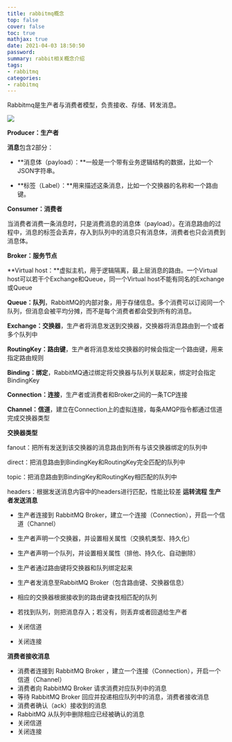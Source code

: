 ```yaml
---
title: rabbitmq概念
top: false
cover: false
toc: true
mathjax: true
date: 2021-04-03 18:50:50
password:
summary: rabbit相关概念介绍
tags:
- rabbitmq
categories:
- rabbitmq
---
```


Rabbitmq是生产者与消费者模型，负责接收、存储、转发消息。

![](moxin.png)

**Producer：生产者**

**消息**包含2部分：

- **消息体（payload）：**一般是一个带有业务逻辑结构的数据，比如一个JSON字符串。

- **标签（Label）：**用来描述这条消息，比如一个交换器的名称和一个路由键。

**Consumer：消费者**

当消费者消费一条消息时，只是消费消息的消息体（payload）。在消息路由的过程中，消息的标签会丢弃，存入到队列中的消息只有消息体，消费者也只会消费到消息体。

**Broker：服务节点**

**Virtual host：**虚拟主机，用于逻辑隔离，最上层消息的路由。一个Virtual host可以若干个Exchange和Queue，同一个Virtual host不能有同名的Exchange或Queue

**Queue：队列**，RabbitMQ的内部对象，用于存储信息。多个消费可以订阅同一个队列，但消息会被平均分摊，而不是每个消费者都会受到所有的消息。

**Exchange：交换器**，生产者将消息发送到交换器，交换器将消息路由到一个或者多个队列中

**RoutingKey：路由键**，生产者将消息发给交换器的时候会指定一个路由键，用来指定路由规则

**Binding：绑定**，RabbitMQ通过绑定将交换器与队列关联起来，绑定时会指定BindingKey

**Connection：连接**，生产者或消费者和Broker之间的一条TCP连接

**Channel：信道**，建立在Connection上的虚拟连接，每条AMQP指令都通过信道完成交换器类型

**交换器类型**

fanout：把所有发送到该交换器的消息路由到所有与该交换器绑定的队列中

direct：把消息路由到BindingKey和RoutingKey完全匹配的队列中

topic：把消息路由到BindingKey和RoutingKey相匹配的队列中

headers：根据发送消息内容中的headers进行匹配，性能比较差
**运转流程**
**生产者发送消息**

- 生产者连接到 RabbitMQ Broker，建立一个连接（Connection），开启一个信道（Channel）

- 生产者声明一个交换器，并设置相关属性（交换机类型、持久化）

- 生产者声明一个队列，并设置相关属性（排他、持久化、自动删除）

- 生产者通过路由键将交换器和队列绑定起来

- 生产者发消息至RabbitMQ Broker（包含路由键、交换器信息）

- 相应的交换器根据接收到的路由键查找相匹配的队列

- 若找到队列，则把消息存入；若没有，则丢弃或者回退给生产者

- 关闭信道

- 关闭连接

**消费者接收消息**

- 消费者连接到 RabbitMQ Broker ，建立一个连接（Connection），开启一个信道（Channel）
- 消费者向 RabbitMQ Broker 请求消费对应队列中的消息
- 等待 RabbitMQ Broker 回应并投递相应队列中的消息，消费者接收消息
- 消费者确认（ack）接收到的消息
- RabbitMQ 从队列中删除相应已经被确认的消息
- 关闭信道
- 关闭连接

